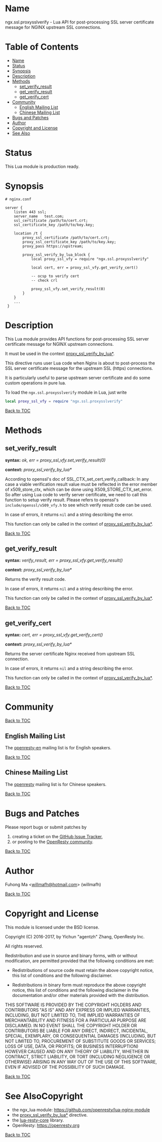 Name
====

ngx.ssl.proxysslverify - Lua API for post-processing SSL server certificate message for NGINX upstream SSL connections.

Table of Contents
=================

* [Name](#name)
* [Status](#status)
* [Synopsis](#synopsis)
* [Description](#description)
* [Methods](#methods)
    * [set_verify_result](#set_verify_result)
    * [get_verify_result](#get_verify_result)
    * [get_verify_cert](#get_verify_cert)
* [Community](#community)
    * [English Mailing List](#english-mailing-list)
    * [Chinese Mailing List](#chinese-mailing-list)
* [Bugs and Patches](#bugs-and-patches)
* [Author](#author)
* [Copyright and License](#copyright-and-license)
* [See Also](#see-also)

Status
======

This Lua module is production ready.

Synopsis
========

```nginx
# nginx.conf

server {
    listen 443 ssl;
    server_name   test.com;
    ssl_certificate /path/to/cert.crt;
    ssl_certificate_key /path/to/key.key;

    location /t {
        proxy_ssl_certificate /path/to/cert.crt;
        proxy_ssl_certificate_key /path/to/key.key;
        proxy_pass https://upstream;

        proxy_ssl_verify_by_lua_block {
            local proxy_ssl_vfy = require "ngx.ssl.proxysslverify"

            local cert, err = proxy_ssl_vfy.get_verify_cert()

            -- ocsp to verify cert
            -- check crl

            proxy_ssl_vfy.set_verify_result(0)
        }
    }
    ...
 }
```

Description
===========

This Lua module provides API functions for post-processing SSL server certificate message for NGINX upstream connections.

It must be used in the context [proxy_ssl_verify_by_lua*](https://github.com/openresty/lua-nginx-module/#proxy_ssl_verify_by_lua_block).

This directive runs user Lua code when Nginx is about to post-process the SSL server certificate message for the upstream SSL (https) connections.

It is particularly useful to parse upstream server certificate and do some custom operations in pure lua.

To load the `ngx.ssl.proxysslverify` module in Lua, just write

```lua
local proxy_ssl_vfy = require "ngx.ssl.proxysslverify"
```

[Back to TOC](#table-of-contents)

Methods
=======

set_verify_result
-----------------
**syntax:** *ok, err = proxy_ssl_vfy.set_verify_result(0)*

**context:** *proxy_ssl_verify_by_lua&#42;*

According to openssl's doc of SSL_CTX_set_cert_verify_callback: In any case a viable verification result value must be reflected in the error member of x509_store_ctx, which can be done using X509_STORE_CTX_set_error. So after using Lua code to verify server certificate, we need to call this function to setup verify result. Please refers to openssl's `include/openssl/x509_vfy.h` to see which verify result code can be used.

In case of errors, it returns `nil` and a string describing the error.

This function can only be called in the context of [proxy_ssl_verify_by_lua*](https://github.com/openresty/lua-nginx-module/#proxy_ssl_verify_by_lua_block).

[Back to TOC](#table-of-contents)

get_verify_result
-----------------
**syntax:** *verify_result, err = proxy_ssl_vfy.get_verify_result()*

**context:** *proxy_ssl_verify_by_lua&#42;*

Returns the verify result code.

In case of errors, it returns `nil` and a string describing the error.

This function can only be called in the context of [proxy_ssl_verify_by_lua*](https://github.com/openresty/lua-nginx-module/#proxy_ssl_verify_by_lua_block).

[Back to TOC](#table-of-contents)

get_verify_cert
---------------
**syntax:** *cert, err = proxy_ssl_vfy.get_verify_cert()*

**context:** *proxy_ssl_verify_by_lua&#42;*

Returns the server certificate Nginx received from upstream SSL connection.

In case of errors, it returns `nil` and a string describing the error.

This function can only be called in the context of [proxy_ssl_verify_by_lua*](https://github.com/openresty/lua-nginx-module/#proxy_ssl_verify_by_lua_block).

[Back to TOC](#table-of-contents)

Community
=========

[Back to TOC](#table-of-contents)

English Mailing List
--------------------

The [openresty-en](https://groups.google.com/group/openresty-en) mailing list is for English speakers.

[Back to TOC](#table-of-contents)

Chinese Mailing List
--------------------

The [openresty](https://groups.google.com/group/openresty) mailing list is for Chinese speakers.

[Back to TOC](#table-of-contents)

Bugs and Patches
================

Please report bugs or submit patches by

1. creating a ticket on the [GitHub Issue Tracker](https://github.com/openresty/lua-resty-core/issues),
1. or posting to the [OpenResty community](#community).

[Back to TOC](#table-of-contents)

Author
======

Fuhong Ma &lt;willmafh@hotmail.com&gt; (willmafh)

[Back to TOC](#table-of-contents)

Copyright and License
=====================

This module is licensed under the BSD license.

Copyright (C) 2016-2017, by Yichun "agentzh" Zhang, OpenResty Inc.

All rights reserved.

Redistribution and use in source and binary forms, with or without modification, are permitted provided that the following conditions are met:

* Redistributions of source code must retain the above copyright notice, this list of conditions and the following disclaimer.

* Redistributions in binary form must reproduce the above copyright notice, this list of conditions and the following disclaimer in the documentation and/or other materials provided with the distribution.

THIS SOFTWARE IS PROVIDED BY THE COPYRIGHT HOLDERS AND CONTRIBUTORS "AS IS" AND ANY EXPRESS OR IMPLIED WARRANTIES, INCLUDING, BUT NOT LIMITED TO, THE IMPLIED WARRANTIES OF MERCHANTABILITY AND FITNESS FOR A PARTICULAR PURPOSE ARE DISCLAIMED. IN NO EVENT SHALL THE COPYRIGHT HOLDER OR CONTRIBUTORS BE LIABLE FOR ANY DIRECT, INDIRECT, INCIDENTAL, SPECIAL, EXEMPLARY, OR CONSEQUENTIAL DAMAGES (INCLUDING, BUT NOT LIMITED TO, PROCUREMENT OF SUBSTITUTE GOODS OR SERVICES; LOSS OF USE, DATA, OR PROFITS; OR BUSINESS INTERRUPTION) HOWEVER CAUSED AND ON ANY THEORY OF LIABILITY, WHETHER IN CONTRACT, STRICT LIABILITY, OR TORT (INCLUDING NEGLIGENCE OR OTHERWISE) ARISING IN ANY WAY OUT OF THE USE OF THIS SOFTWARE, EVEN IF ADVISED OF THE POSSIBILITY OF SUCH DAMAGE.

[Back to TOC](#table-of-contents)

See AlsoCopyright
========
* the ngx_lua module: https://github.com/openresty/lua-nginx-module
* the [proxy_ssl_verify_by_lua*](https://github.com/openresty/lua-nginx-module/#proxy_ssl_verify_by_lua_block) directive.
* the [lua-resty-core](https://github.com/openresty/lua-resty-core) library.
* OpenResty: https://openresty.org

[Back to TOC](#table-of-contents)
